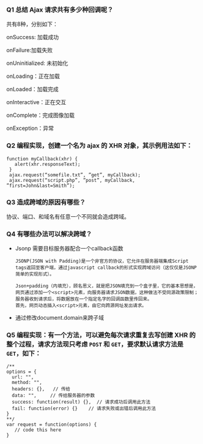 ### Q1 总结 Ajax 请求共有多少种回调呢？

共有8种，分别如下：

onSuccess: 加载成功

onFailure:加载失败

onUninitialized: 未初始化

onLoading：正在加载

onLoaded：加载完成

onInteractive：正在交互

onComplete：完成图像加载

onException：异常

### Q2 编程实现，创建一个名为 ajax 的 XHR 对象，其示例用法如下：

```
function myCallback(xhr) { 
   alert(xhr.responseText); 
 }
 ajax.request(“somefile.txt”, ”get”, myCallback);
 ajax.request(“script.php”, ”post”, myCallback, ”first=John&last=Smith”);
```

### Q3 造成跨域的原因有哪些？

协议、端口、和域名有任意一个不同就会造成跨域。

### Q4 有哪些办法可以解决跨域？

- Jsonp 需要目标服务器配合一个callback函数

  ```
  JSONP(JSON with Padding)是一个非官方的协议，它允许在服务器端集成Script tags返回至客户端，通过javascript callback的形式实现跨域访问（这仅仅是JSONP简单的实现形式）。
  
  Json+padding（内填充），顾名思义，就是把JSON填充到一个盒子里，它的基本思想是，网页通过添加一个<script>元素，向服务器请求JSON数据，这种做法不受同源政策限制；服务器收到请求后，将数据放在一个指定名字的回调函数里传回来。
  首先，网页动态插入<script>元素，由它向跨源网址发出请求。
  ```

- 通过修改document.domain来跨子域

### Q5 编程实现：有一个方法，可以避免每次请求重复去写创建 XHR 的整个过程，请求方法现只考虑 `POST` 和 `GET`，要求默认请求方法是 `GET`，如下：

```
/**
options = {
  url: "",
  method: "",
  headers: {},   // 传给
  data: "",     // 传给服务器的参数
  success: function(result) {},  // 请求成功后调用此方法
  fail: function(error) {}    // 请求失败或出错后调用此方法
}
**/
var request = function(options) {
   // code this here
}
```

